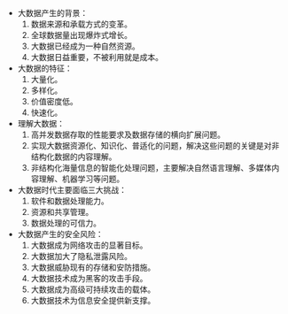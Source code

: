 - 大数据产生的背景：
  1. 数据来源和承载方式的变革。
  2. 全球数据量出现爆炸式增长。
  3. 大数据已经成为一种自然资源。
  4. 大数据日益重要，不被利用就是成本。
- 大数据的特征：
  1. 大量化。
  2. 多样化。
  3. 价值密度低。
  4. 快速化。
- 理解大数据：
  1. 高并发数据存取的性能要求及数据存储的横向扩展问题。
  2. 实现大数据资源化、知识化、普适化的问题，解决这些问题的关键是对非结构化数据的内容理解。
  3. 非结构化海量信息的智能化处理问题，主要解决自然语言理解、多媒体内容理解、机器学习等问题。
- 大数据时代主要面临三大挑战：
  1. 软件和数据处理能力。
  2. 资源和共享管理。
  3. 数据处理的可信力。
- 大数据产生的安全风险：
  1. 大数据成为网络攻击的显著目标。
  2. 大数据加大了隐私泄露风险。
  3. 大数据威胁现有的存储和安防措施。
  4. 大数据技术成为黑客的攻击手段。
  5. 大数据成为高级可持续攻击的载体。
  6. 大数据技术为信息安全提供新支撑。